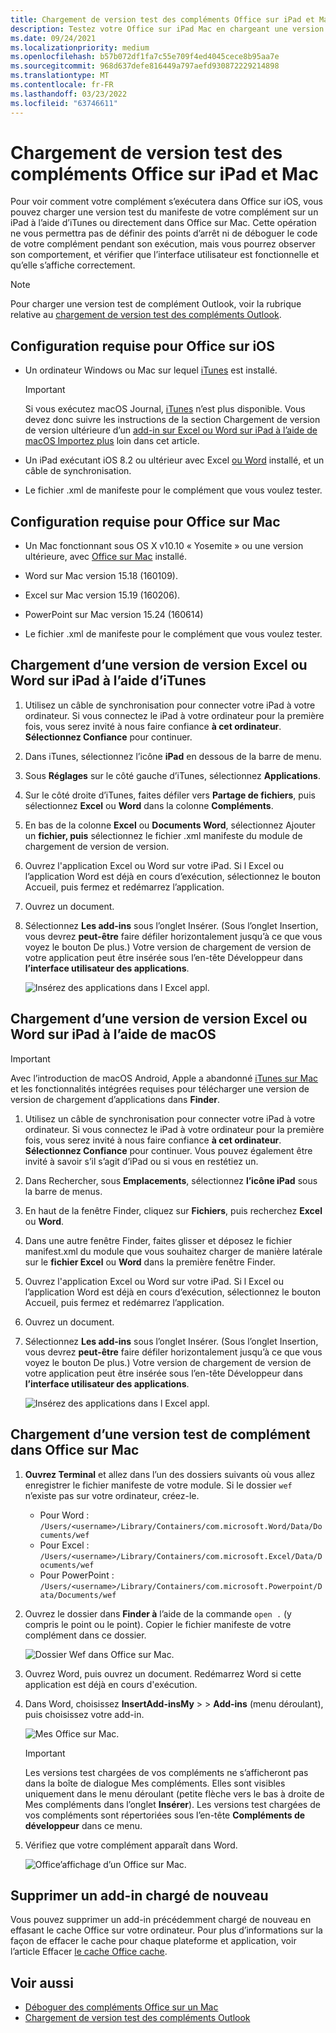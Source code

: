 ```yaml
---
title: Chargement de version test des compléments Office sur iPad et Mac
description: Testez votre Office sur iPad Mac en chargeant une version test.
ms.date: 09/24/2021
ms.localizationpriority: medium
ms.openlocfilehash: b57b072df1fa7c55e709f4ed4045cece8b95aa7e
ms.sourcegitcommit: 968d637defe816449a797aefd930872229214898
ms.translationtype: MT
ms.contentlocale: fr-FR
ms.lasthandoff: 03/23/2022
ms.locfileid: "63746611"
---
```

# <a name="sideload-office-add-ins-on-ipad-and-mac-for-testing"></a>Chargement de version test des compléments Office sur iPad et Mac

Pour voir comment votre complément s’exécutera dans Office sur iOS, vous pouvez charger une version test du manifeste de votre complément sur un iPad à l’aide d’iTunes ou directement dans Office sur Mac. Cette opération ne vous permettra pas de définir des points d’arrêt ni de déboguer le code de votre complément pendant son exécution, mais vous pourrez observer son comportement, et vérifier que l’interface utilisateur est fonctionnelle et qu’elle s’affiche correctement.

> [!NOTE]
> Pour charger une version test de complément Outlook, voir la rubrique relative au [chargement de version test des compléments Outlook](../outlook/sideload-outlook-add-ins-for-testing.md).

## <a name="prerequisites-for-office-on-ios"></a>Configuration requise pour Office sur iOS

- Un ordinateur Windows ou Mac sur lequel [iTunes](https://www.apple.com/itunes/download/) est installé.
  > [!IMPORTANT]
  > Si vous exécutez macOS Journal, [iTunes](https://support.apple.com/HT210200) n’est plus disponible. Vous devez donc suivre les instructions de la section Chargement de version de version ultérieure d’un [add-in sur Excel ou Word sur iPad à l’aide de macOS Importez plus](#sideload-an-add-in-on-excel-or-word-on-ipad-using-macos-catalina) loin dans cet article.

- Un iPad exécutant iOS 8.2 ou ultérieur avec Excel [ou Word](https://apps.apple.com/app/microsoft-word/id586447913) installé, [](https://apps.apple.com/app/microsoft-excel/id586683407) et un câble de synchronisation.

- Le fichier .xml de manifeste pour le complément que vous voulez tester.

## <a name="prerequisites-for-office-on-mac"></a>Configuration requise pour Office sur Mac

- Un Mac fonctionnant sous OS X v10.10 « Yosemite » ou une version ultérieure, avec [Office sur Mac](https://products.office.com/buy/compare-microsoft-office-products?tab=omac) installé.

- Word sur Mac version 15.18 (160109).

- Excel sur Mac version 15.19 (160206).

- PowerPoint sur Mac version 15.24 (160614)

- Le fichier .xml de manifeste pour le complément que vous voulez tester.

## <a name="sideload-an-add-in-on-excel-or-word-on-ipad-using-itunes"></a>Chargement d’une version de version Excel ou Word sur iPad à l’aide d’iTunes

1. Utilisez un câble de synchronisation pour connecter votre iPad à votre ordinateur. Si vous connectez le iPad à votre ordinateur pour la première fois, vous serez invité à nous faire confiance **à cet ordinateur**. **Sélectionnez Confiance** pour continuer.

2. Dans iTunes, sélectionnez l’icône **iPad** en dessous de la barre de menu.

3. Sous **Réglages** sur le côté gauche d’iTunes, sélectionnez **Applications**.

4. Sur le côté droite d’iTunes, faites défiler vers **Partage de fichiers**, puis sélectionnez **Excel** ou **Word** dans la colonne **Compléments**.

5. En bas de la colonne **Excel** ou **Documents Word**, sélectionnez Ajouter un **fichier, puis** sélectionnez le fichier .xml manifeste du module de chargement de version de version.

6. Ouvrez l'application Excel ou Word sur votre iPad. Si l Excel ou l’application Word est déjà en cours d’exécution, sélectionnez le bouton Accueil, puis fermez et redémarrez l’application.

7. Ouvrez un document.

8. Sélectionnez **Les add-ins** sous l’onglet Insérer.  (Sous l’onglet Insertion, vous devrez **peut-être** faire défiler horizontalement jusqu’à ce que vous voyez le bouton De plus.) Votre version de chargement de version de votre application peut être insérée  sous l’en-tête Développeur dans **l’interface utilisateur des applications**.

    ![Insérez des applications dans l Excel appl.](../images/excel-insert-add-in.png)

## <a name="sideload-an-add-in-on-excel-or-word-on-ipad-using-macos-catalina"></a>Chargement d’une version de version Excel ou Word sur iPad à l’aide de macOS

> [!IMPORTANT]
> Avec l’introduction de macOS Android, Apple a abandonné [iTunes sur Mac](https://support.apple.com/HT210200) et les fonctionnalités intégrées requises pour télécharger une version de version de chargement d’applications dans **Finder**.

1. Utilisez un câble de synchronisation pour connecter votre iPad à votre ordinateur. Si vous connectez le iPad à votre ordinateur pour la première fois, vous serez invité à nous faire confiance **à cet ordinateur**. **Sélectionnez Confiance** pour continuer. Vous pouvez également être invité à savoir s’il s’agit d’iPad ou si vous en restétiez un.

2. Dans Rechercher, sous **Emplacements**, sélectionnez **l’icône iPad** sous la barre de menus.

3. En haut de la fenêtre Finder, cliquez sur **Fichiers**, puis recherchez **Excel** ou **Word**.

4. Dans une autre fenêtre Finder, faites glisser et déposez le fichier manifest.xml du module que vous souhaitez charger de manière latérale sur le **fichier Excel** ou **Word** dans la première fenêtre Finder.

5. Ouvrez l'application Excel ou Word sur votre iPad. Si l Excel ou l’application Word est déjà en cours d’exécution, sélectionnez le bouton Accueil, puis fermez et redémarrez l’application.

6. Ouvrez un document.

7. Sélectionnez **Les add-ins** sous l’onglet Insérer.  (Sous l’onglet Insertion, vous devrez **peut-être** faire défiler horizontalement jusqu’à ce que vous voyez le bouton De plus.) Votre version de chargement de version de votre application peut être insérée  sous l’en-tête Développeur dans **l’interface utilisateur des applications**.

    ![Insérez des applications dans l Excel appl.](../images/excel-insert-add-in.png)

## <a name="sideload-an-add-in-in-office-on-mac"></a>Chargement d’une version test de complément dans Office sur Mac

1. **Ouvrez Terminal** et allez dans l’un des dossiers suivants où vous allez enregistrer le fichier manifeste de votre module. Si le dossier `wef` n’existe pas sur votre ordinateur, créez-le.

    - Pour Word : `/Users/<username>/Library/Containers/com.microsoft.Word/Data/Documents/wef`
    - Pour Excel : `/Users/<username>/Library/Containers/com.microsoft.Excel/Data/Documents/wef`
    - Pour PowerPoint : `/Users/<username>/Library/Containers/com.microsoft.Powerpoint/Data/Documents/wef`

2. Ouvrez le dossier dans **Finder à** l’aide de la commande `open .` (y compris le point ou le point). Copier le fichier manifeste de votre complément dans ce dossier.

    ![Dossier Wef dans Office sur Mac.](../images/all-my-files.png)

3. Ouvrez Word, puis ouvrez un document. Redémarrez Word si cette application est déjà en cours d'exécution.

4. Dans Word, choisissez **InsertAdd-insMy** >  >  **Add-ins** (menu déroulant), puis choisissez votre add-in.

    ![Mes Office sur Mac.](../images/my-add-ins-wikipedia.png)

    > [!IMPORTANT]
    > Les versions test chargées de vos compléments ne s’afficheront pas dans la boîte de dialogue Mes compléments. Elles sont visibles uniquement dans le menu déroulant (petite flèche vers le bas à droite de Mes compléments dans l’onglet **Insérer**). Les versions test chargées de vos compléments sont répertoriées sous l’en-tête **Compléments de développeur** dans ce menu.

5. Vérifiez que votre complément apparaît dans Word.

    ![Office’affichage d’un Office sur Mac.](../images/lorem-ipsum-wikipedia.png)

## <a name="remove-a-sideloaded-add-in"></a>Supprimer un add-in chargé de nouveau

Vous pouvez supprimer un add-in précédemment chargé de nouveau en effasant le cache Office sur votre ordinateur. Pour plus d’informations sur la façon de effacer le cache pour chaque plateforme et application, voir l’article Effacer [le cache Office cache](clear-cache.md).

## <a name="see-also"></a>Voir aussi

- [Déboguer des compléments Office sur un Mac](debug-office-add-ins-on-ipad-and-mac.md)
- [Chargement de version test des compléments Outlook](../outlook/sideload-outlook-add-ins-for-testing.md)
